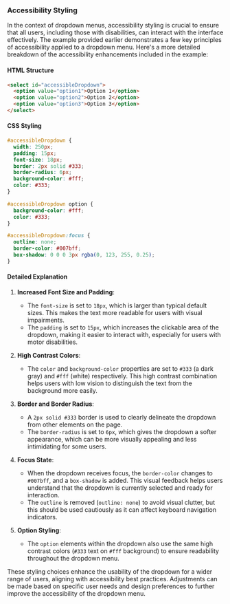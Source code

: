 ### Accessibility Styling

In the context of dropdown menus, accessibility styling is crucial to ensure that all users, including those with disabilities, can interact with the interface effectively. The example provided earlier demonstrates a few key principles of accessibility applied to a dropdown menu. Here's a more detailed breakdown of the accessibility enhancements included in the example:

#### HTML Structure
```html
<select id="accessibleDropdown">
  <option value="option1">Option 1</option>
  <option value="option2">Option 2</option>
  <option value="option3">Option 3</option>
</select>
```

#### CSS Styling
```css
#accessibleDropdown {
  width: 250px;
  padding: 15px;
  font-size: 18px;
  border: 2px solid #333;
  border-radius: 6px;
  background-color: #fff;
  color: #333;
}

#accessibleDropdown option {
  background-color: #fff;
  color: #333;
}

#accessibleDropdown:focus {
  outline: none;
  border-color: #007bff;
  box-shadow: 0 0 0 3px rgba(0, 123, 255, 0.25);
}
```

#### Detailed Explanation

1. **Increased Font Size and Padding**: 
   - The `font-size` is set to `18px`, which is larger than typical default sizes. This makes the text more readable for users with visual impairments.
   - The `padding` is set to `15px`, which increases the clickable area of the dropdown, making it easier to interact with, especially for users with motor disabilities.

2. **High Contrast Colors**:
   - The `color` and `background-color` properties are set to `#333` (a dark gray) and `#fff` (white) respectively. This high contrast combination helps users with low vision to distinguish the text from the background more easily.

3. **Border and Border Radius**:
   - A `2px solid #333` border is used to clearly delineate the dropdown from other elements on the page.
   - The `border-radius` is set to `6px`, which gives the dropdown a softer appearance, which can be more visually appealing and less intimidating for some users.

4. **Focus State**:
   - When the dropdown receives focus, the `border-color` changes to `#007bff`, and a `box-shadow` is added. This visual feedback helps users understand that the dropdown is currently selected and ready for interaction.
   - The `outline` is removed (`outline: none`) to avoid visual clutter, but this should be used cautiously as it can affect keyboard navigation indicators.

5. **Option Styling**:
   - The `option` elements within the dropdown also use the same high contrast colors (`#333` text on `#fff` background) to ensure readability throughout the dropdown menu.

These styling choices enhance the usability of the dropdown for a wider range of users, aligning with accessibility best practices. Adjustments can be made based on specific user needs and design preferences to further improve the accessibility of the dropdown menu.

